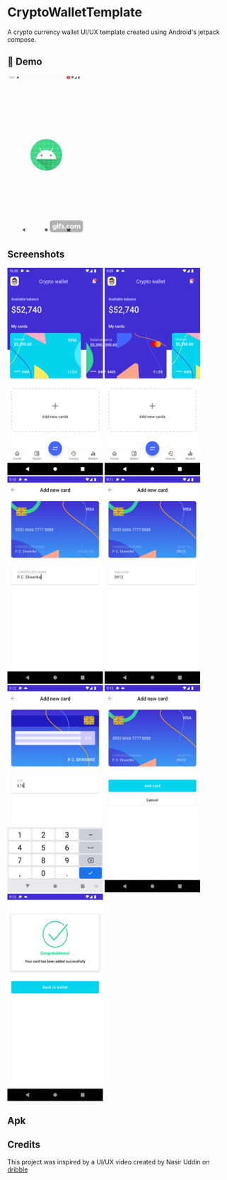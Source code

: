 # CryptoWalletTemplate
A crypto currency wallet UI/UX template created using Android's jetpack compose. 

## 🎥 Demo
![demo](./crypto.gif)

## Screenshots 
<img src="https://github.com/Pekwerike/CryptoWalletTemplate/blob/master/crypto9.png" width="216" height="468"> <img src="https://github.com/Pekwerike/CryptoWalletTemplate/blob/master/crypto1.png" width="216" height="468">   <img src="https://github.com/Pekwerike/CryptoWalletTemplate/blob/master/crypto2.png" width="216" height="468">
<img src="https://github.com/Pekwerike/CryptoWalletTemplate/blob/master/crypto3.png" width="216" height="468">   <img src="https://github.com/Pekwerike/CryptoWalletTemplate/blob/master/crypto5.png" width="216" height="468">
<img src="https://github.com/Pekwerike/CryptoWalletTemplate/blob/master/crypto6.png" width="216" height="468">   <img src="https://github.com/Pekwerike/CryptoWalletTemplate/blob/master/crypto7.png" width="216" height="468">

## Apk 


## Credits
This project was inspired by a UI/UX video created by Nasir Uddin on [dribble](https://dribbble.com/shots/16764349-Crypto-Wallet-Add-New-Card)

